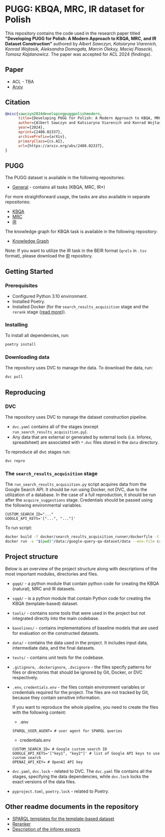 # PUGG: KBQA, MRC, IR dataset for Polish

This repository contains the code used in the research paper titled
**"Developing PUGG for Polish: A Modern Approach to KBQA, MRC, and IR Dataset Construction"**
authored by *Albert Sawczyn, Katsiaryna Viarenich, Konrad Wojtasik, Aleksandra Domogała, Marcin Oleksy, Maciej Piasecki, Tomasz Kajdanowicz*. 
The paper was accepted for ACL 2024 (findings).

## Paper

  * ACL - TBA
  * [Arxiv](https://arxiv.org/abs/2408.02337)

## Citation

```bibtex
@misc{sawczyn2024developingpuggpolishmodern,
      title={Developing PUGG for Polish: A Modern Approach to KBQA, MRC, and IR Dataset Construction}, 
      author={Albert Sawczyn and Katsiaryna Viarenich and Konrad Wojtasik and Aleksandra Domogała and Marcin Oleksy and Maciej Piasecki and Tomasz Kajdanowicz},
      year={2024},
      eprint={2408.02337},
      archivePrefix={arXiv},
      primaryClass={cs.AI},
      url={https://arxiv.org/abs/2408.02337}, 
}
```

## PUGG

The PUGG dataset is available in the following repositories:

* [General](https://huggingface.co/datasets/clarin-pl/PUGG_KBQA) - contains all tasks (KBQA, MRC, IR*)

For more straightforward usage, the tasks are also available in separate repositories:

* [KBQA](https://huggingface.co/datasets/clarin-pl/PUGG_KBQA)
* [MRC](https://huggingface.co/datasets/clarin-pl/PUGG_MRC)
* [IR](https://huggingface.co/datasets/clarin-pl/PUGG_IR)

The knowledge graph for KBQA task is available in the following repository:

* [Knowledge Graph](https://huggingface.co/datasets/clarin-pl/PUGG_KG)

Note: If you want to utilize the IR task in the BEIR format (`qrels` in `.tsv` format), please 
download the [IR](https://huggingface.co/datasets/clarin-pl/PUGG_IR) repository.

## Getting Started

### Prerequisites

* Configured Python 3.10 environment.
* Installed Poetry.
* Installed Docker (for the `search_results_acquisition` stage and the `rerank` stage ([read more](tools/reranker/README.md))).

### Installing

To install all dependencies, run:

```bash
poetry install 
```

### Downloading data

The repository uses DVC to manage the data. To download the data, run:

```bash
dvc pull
```

## Reproducing

### DVC

The repository uses DVC to manage the dataset construction pipeline.

* `dvc.yaml` contains all of the stages (except `run_search_results_acquisition.py`).
* Any data that are external or generated by external tools (i.e. Inforex, spreadsheet) are
  associated with `*.dvc` files stored in the `data` directory.

To reproduce all dvc stages run:

```bash
dvc repro
```

### The `search_results_acquisition` stage

The `run_search_results_acquisition.py` script acquires data from the Google Search API. 
It should be run using Docker, not DVC, due to the utilization of a database. 
In the case of a full reproduction, it should be run after the `acquire_suggestions` stage. 
Credentials should be passed using the following environmental variables.

```dotenv
CUSTOM_SEARCH_ID="..."
GOOGLE_API_KEYS='["...", "..."]'
```

To run script:

```bash
docker build -f docker/search_results_acquisition_runner/dockerfile -t search_results_acquisition_runner . 
docker run -v "$(pwd)"/data:/google-query-qa-dataset/data --env-file credentials.env search_results_acquisition_runner
```

## Project structure

Below is an overview of the project structure along with descriptions of the most important modules,
directories and files.

* `gqqd/` - a python module that contain python code for creating the KBQA (natural), MRC and
IR datasets.

* `sqqd/` - is a python module that contain Python code for creating the KBQA (template-based)
dataset.

* `tools/` - contains some tools that were used in the project but not integrated directly into
the main codebase.

* `baselines/` - contains implementations of baseline models that are used for evaluation on the
constructed datasets.

* `data/` - contains the data used in the project. It includes input data, intermediate data, and
the final datasets.

* `tests/` - contains unit tests for the codebase.

* `.gitignore`, `.dockerignore`, `.dvcignore` - the files specify patterns for files or directories that
should be ignored by Git, Docker, or DVC respectively.

* `.env`, `credentials.env` - the files contain environment variables or credentials required for the 
project. The files are not tracked by Git, because they contain sensitive information.

  If you want to reproduce the whole pipeline, you need to create the files with the following
  content:

  * .env

  ```dotenv
  SPARQL_USER_AGENT= # user agent for SPARQL queries
  ```

  * credentials.env

  ```dotenv
  CUSTOM_SEARCH_ID= # Google custom search ID
  GOOGLE_API_KEYS='["key1", "key2"]' # list of Google API keys to use custom search 
  OPENAI_API_KEY= # OpenAI API key
  ```

* `dvc.yaml`, `dvc.lock` - related to DVC. The `dvc.yaml` file contains all the stages, specifying the data
dependencies, while `dvc.lock` locks the exact versions of the data files.

* `pyproject.toml`, `poetry.lock` - related to Poetry. 

## Other readme documents in the repository

* [SPARQL templates for the template-based dataset](sqqd/api/sparql_templates/README.md)
* [Reranker](tools/reranker/README.md)
* [Description of the inforex exports](data/datasets/suggestion_dataset/results/annotated/inforex/README.md)
